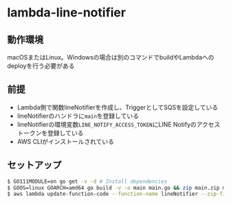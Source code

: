 # lambda-line-notifier
## 動作環境
macOSまたはLinux。Windowsの場合は別のコマンドでbuildやLambdaへのdeployを行う必要がある

## 前提
* Lambda側で関数lineNotifierを作成し、TriggerとしてSQSを設定している
* lineNotifierのハンドラに`main`を登録している
* lineNotifierの環境変数`LINE_NOTIFY_ACCESS_TOKEN`にLINE Notifyのアクセストークンを登録している
* AWS CLIがインストールされている

## セットアップ
```bash
$ GO111MODULE=on go get -v -d # Install dependencies
$ GOOS=linux GOARCH=amd64 go build -v -o main main.go && zip main.zip main # Build & make zipfile
$ aws lambda update-function-code --function-name lineNotifier --zip-file fileb://main.zip --publish # Deploy to AWS Lambda
```
